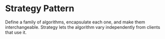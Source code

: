# Strategy Pattern

Define a family of algorithms, encapsulate each one, and make them interchangeable. Strategy lets the algorithm vary independently from clients that use it.

